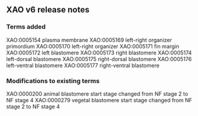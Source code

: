 ## XAO v6 release notes

### Terms added

XAO:0005154 plasma membrane
XAO:0005169 left-right organizer primordium
XAO:0005170 left-right organizer
XAO:0005171 fin margin
XAO:0005172 left blastomere
XAO:0005173 right blastomere
XAO:0005174 left-dorsal blastomere
XAO:0005175 right-dorsal blastomere
XAO:0005176 left-ventral blastomere
XAO:0005177 right-ventral blastomere

### Modifications to existing terms

XAO:0000200 animal blastomere start stage changed from NF stage 2 to NF stage 4
XAO:0000279 vegetal blastomere start stage changed from NF stage 2 to NF stage 4
